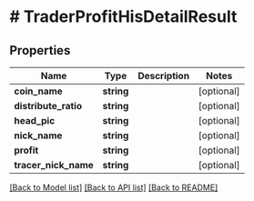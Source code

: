 # # TraderProfitHisDetailResult

## Properties

Name | Type | Description | Notes
------------ | ------------- | ------------- | -------------
**coin_name** | **string** |  | [optional]
**distribute_ratio** | **string** |  | [optional]
**head_pic** | **string** |  | [optional]
**nick_name** | **string** |  | [optional]
**profit** | **string** |  | [optional]
**tracer_nick_name** | **string** |  | [optional]

[[Back to Model list]](../../README.md#models) [[Back to API list]](../../README.md#endpoints) [[Back to README]](../../README.md)
